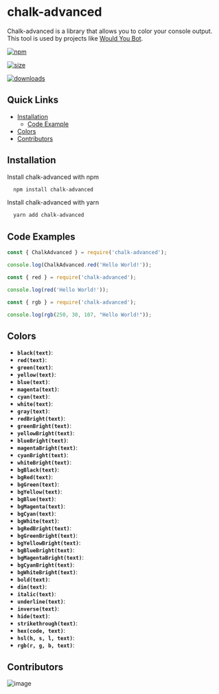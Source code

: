# chalk-advanced

Chalk-advanced is a library that allows you to color your console output. This tool is used by projects like [Would You Bot](https://wouldyoubot.gg).

[![npm](https://img.shields.io/npm/v/chalk-advanced?color=red&label=VERSION)](https://www.npmjs.com/package/chalk-advanced)


[![size](https://img.shields.io/github/repo-size/mezotv/chalk-advanced?color=red&label=SIZE)](https://www.npmjs.com/package/chalk-advanced)

[![downloads](https://img.shields.io/npm/dt/chalk-advanced?color=red)](https://www.npmjs.com/package/chalk-advanced)

## Quick Links

- [Installation](#installation)
  - [Code Example](#code-example)
- [Colors](#colors)
- [Contributors](#contributors)

## Installation

Install chalk-advanced with npm

```bash
  npm install chalk-advanced
```

Install chalk-advanced with yarn

```bash
  yarn add chalk-advanced
```

## Code Examples

```js
const { ChalkAdvanced } = require('chalk-advanced');

console.log(ChalkAdvanced.red('Hello World!'));
```

```js
const { red } = require('chalk-advanced');

console.log(red('Hello World!'));
```

```js
const { rgb } = require('chalk-advanced');

console.log(rgb(250, 30, 107, "Hello World!"));
```

## Colors

- **`black(text)`**:
- **`red(text)`**:
- **`green(text)`**:
- **`yellow(text)`**:
- **`blue(text)`**:
- **`magenta(text)`**:
- **`cyan(text)`**:
- **`white(text)`**:
- **`gray(text)`**:
- **`redBright(text)`**:
- **`greenBright(text)`**:
- **`yellowBright(text)`**:
- **`blueBright(text)`**:
- **`magentaBright(text)`**:
- **`cyanBright(text)`**:
- **`whiteBright(text)`**:
- **`bgBlack(text)`**:
- **`bgRed(text)`**:
- **`bgGreen(text)`**:
- **`bgYellow(text)`**:
- **`bgBlue(text)`**:
- **`bgMagenta(text)`**:
- **`bgCyan(text)`**:
- **`bgWhite(text)`**:
- **`bgRedBright(text)`**:
- **`bgGreenBright(text)`**:
- **`bgYellowBright(text)`**:
- **`bgBlueBright(text)`**:
- **`bgMagentaBright(text)`**:
- **`bgCyanBright(text)`**:
- **`bgWhiteBright(text)`**:
- **`bold(text)`**:
- **`dim(text)`**:
- **`italic(text)`**:
- **`underline(text)`**:
- **`inverse(text)`**:
- **`hide(text)`**:
- **`strikethrough(text)`**:
- **`hex(code, text)`**:
- **`hsl(h, s, l, text)`**:
- **`rgb(r, g, b, text)`**:

## Contributors

![image](https://contrib.rocks/image?repo=mezotv/chalk-advanced)
